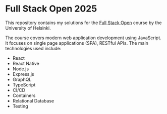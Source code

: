 # Full Stack Open 2025

This repository contains my solutions for the [Full Stack Open](https://fullstackopen.com/en/) course by the University of Helsinki.

The course covers modern web application development using JavaScript. It focuses on single page applications (SPA), RESTful APIs. The main technologies used include:

- React
- React Native
- Node.js
- Express.js
- GraphQL
- TypeScript
- CI/CD
- Containers
- Relational Database
- Testing
